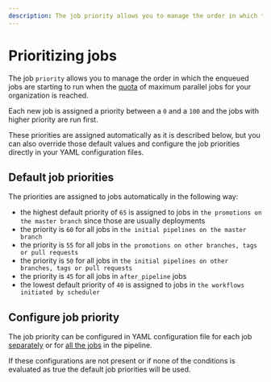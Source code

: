 ```yaml
---
description: The job priority allows you to manage the order in which the enqueued jobs are starting to run when the quota of maximum parallel jobs is reached.
---
```


# Prioritizing jobs

The job `priority`  allows you to manage the order in which the enqueued jobs are
starting to run when the [quota][quota-link] of maximum parallel jobs for your
organization is reached.

Each new job is assigned a priority between a `0` and a `100` and the jobs with
higher priority are run first.

These priorities are assigned automatically as it is described below, but you
can also override those default values and configure the job priorities directly
in your YAML configuration files.

## Default job priorities

The priorities are assigned to jobs automatically in the following way:

- the highest default priority of `65` is assigned to jobs in `the promotions on the master branch` since those are usually deployments
- the priority is `60` for all jobs in `the initial pipelines on the master branch`
- the priority is `55` for all jobs in `the promotions on other branches, tags or pull requests`
- the priority is `50` for all jobs in `the initial pipelines on other branches, tags or pull requests`
- the priority is `45` for all jobs in `after_pipeline` jobs
- the lowest default priority of `40` is assigned to jobs in `the workflows initiated by scheduler`

## Configure job priority

The job priority can be configured in YAML configuration file for each job
[separately][job-priority-yml-spec] or for [all the jobs][global-priority-yml-spec]
in the pipeline.

If these configurations are not present or if none of the conditions is evaluated
as true the default job priorities will be used.


[quota-link]: https://docs.semaphoreci.com/reference/quotas-and-limits/
[job-priority-yml-spec]: https://docs.semaphoreci.com/reference/pipeline-yaml-reference/#priority
[global-priority-yml-spec]: https://docs.semaphoreci.com/reference/pipeline-yaml-reference/#global_job_config
